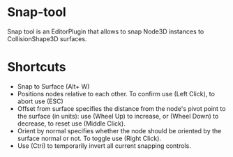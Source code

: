 # Snap-tool
Snap tool is an EditorPlugin that allows to snap Node3D instances to CollisionShape3D surfaces.


# Shortcuts
- Snap to Surface (Alt+ W)
- Positions nodes relative to each other. To confirm use (Left Click), to abort use (ESC)
- Offset from surface specifies the distance from the node's pivot point to the surface (in units): use (Wheel Up) to increase, or (Wheel Down) to decrease, to reset use (Middle Click).
- Orient by normal specifies whether the node should be oriented by the surface normal or not. To toggle use (Right Click). 
- Use (Ctri) to temporarily invert all current snapping controls.
